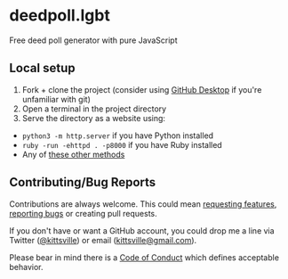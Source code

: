 # deedpoll.lgbt

Free deed poll generator with pure JavaScript

## Local setup

1. Fork + clone the project (consider using [GitHub Desktop](https://desktop.github.com/) if you're unfamiliar with git)
2. Open a terminal in the project directory
3. Serve the directory as a website using:
  - `python3 -m http.server` if you have Python installed
  - `ruby -run -ehttpd . -p8000` if you have Ruby installed
  - Any of [these other methods](https://gist.github.com/willurd/5720255)

## Contributing/Bug Reports

Contributions are always welcome. This could mean [requesting features](https://github.com/kittsville/deedpoll.lgbt/issues), [reporting bugs](https://github.com/kittsville/deedpoll.lgbt/issues) or creating pull requests.

If you don't have or want a GitHub account, you could drop me a line via Twitter ([@kittsville](https://twitter.com/kittsville)) or email (kittsville@gmail.com).

Please bear in mind there is a [Code of Conduct](CODE_OF_CONDUCT.md) which defines acceptable behavior.
